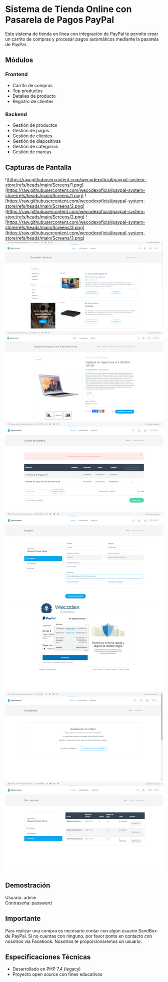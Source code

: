 # Sistema de Tienda Online con Pasarela de Pagos PayPal

Este sistema de tienda en línea con integración de PayPal te permite crear un carrito de compras y procesar pagos automáticos mediante la pasarela de PayPal.

## Módulos

### Frontend
- Carrito de compras
- Top productos
- Detalles de producto
- Registro de clientes

### Backend
- Gestión de productos
- Gestión de pagos
- Gestión de clientes
- Gestión de diapositivas
- Gestión de categorías
- Gestión de marcas

## Capturas de Pantalla

![https://raw.githubusercontent.com/wecodexoficial/paypal-system-store/refs/heads/main/Screens/1.png](https://raw.githubusercontent.com/wecodexoficial/paypal-system-store/refs/heads/main/Screens/1.png)
![https://raw.githubusercontent.com/wecodexoficial/paypal-system-store/refs/heads/main/Screens/2.png](https://raw.githubusercontent.com/wecodexoficial/paypal-system-store/refs/heads/main/Screens/2.png)
![https://raw.githubusercontent.com/wecodexoficial/paypal-system-store/refs/heads/main/Screens/3.png](https://raw.githubusercontent.com/wecodexoficial/paypal-system-store/refs/heads/main/Screens/3.png)
![Screens/4.png](Screens/4.png)
![Screens/5.png](Screens/5.png)
![Screens/6.png](Screens/6.png)
![Screens/7.png](Screens/7.png)
![Screens/8.png](Screens/8.png)
![Screens/9.png](Screens/9.png)
![Screens/10.png](Screens/10.png)

## Demostración
Usuario: admin  
Contraseña: password

## Importante
Para realizar una compra es necesario contar con algún usuario SandBox de PayPal.
Si no cuentas con ninguno, por favor ponte en contacto con nosotros vía Facebook.
Nosotros te proporcionaremos un usuario.

## Especificaciones Técnicas
- Desarrollado en PHP 7.4 (legacy)
- Proyecto open source con fines educativos